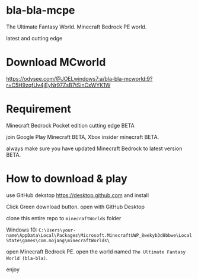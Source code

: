 # bla-bla-mcpe
 The Ultimate Fantasy World. Minecraft Bedrock PE world.

 latest and cutting edge

# Download MCworld
https://odysee.com/@JOELwindows7:a/bla-bla-mcworld:9?r=C5H9zqfUv4jEyNr97ZsB7tSinCxWYK1W

# Requirement
Minecraft Bedrock Pocket edition cutting edge BETA

join Google Play Minecraft BETA, Xbox insider minecraft BETA.

always make sure you have updated Minecraft Bedrock to latest version BETA.
# How to download & play
use GitHub dekstop https://desktop.github.com and install

Click Green download button. open with GitHub Desktop

clone this entire repo to `minecraftWorlds` folder

Windows 10: `C:\Users\your-name\AppData\Local\Packages\Microsoft.MinecraftUWP_8wekyb3d8bbwe\LocalState\games\com.mojang\minecraftWorlds\`

open Minecraft Bedrock PE. open the world named `The Ultimate Fantasy World (bla-bla)`.

enjoy